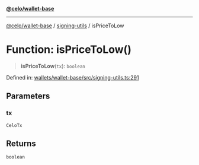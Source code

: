 [**@celo/wallet-base**](../../README.md)

***

[@celo/wallet-base](../../README.md) / [signing-utils](../README.md) / isPriceToLow

# Function: isPriceToLow()

> **isPriceToLow**(`tx`): `boolean`

Defined in: [wallets/wallet-base/src/signing-utils.ts:291](https://github.com/celo-org/developer-tooling/blob/master/packages/sdk/wallets/wallet-base/src/signing-utils.ts#L291)

## Parameters

### tx

`CeloTx`

## Returns

`boolean`
